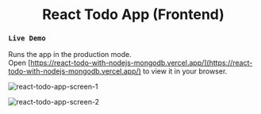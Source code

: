 <h1 align="center">
  React Todo App (Frontend)
</h1>

### `Live Demo`

Runs the app in the production mode.\
Open [https://react-todo-with-nodejs-mongodb.vercel.app/](https://react-todo-with-nodejs-mongodb.vercel.app/) to view it in your browser.


![react-todo-app-screen-1](https://user-images.githubusercontent.com/24731945/202882645-80451478-2eaf-47cf-8f01-3c2852596a71.png)

![react-todo-app-screen-2](https://user-images.githubusercontent.com/24731945/202882962-2ecc6211-c859-4646-888d-9ca5f2f04e12.png)
